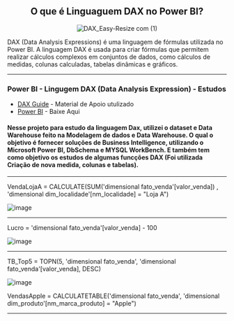 <div align="center">

## O que é Linguaguem DAX no Power BI?

![DAX_Easy-Resize com (1)](https://user-images.githubusercontent.com/114547875/236562434-5dc216ff-4679-4b8e-ac32-048547df9139.jpg)

</div>

DAX (Data Analysis Expressions) é uma linguagem de fórmulas utilizada no Power BI. A linguagem DAX é usada para criar fórmulas que permitem realizar cálculos complexos em conjuntos de dados, como cálculos de medidas, colunas calculadas, tabelas dinâmicas e gráficos.

----------------------------------------------------------------------------------------------------------------------------------------------------------------------

### Power BI - Lingugem DAX (Data Analysis Expression) - Estudos

* [DAX Guide](https://dax.guide/) - Material de Apoio utulizado 
* [Power BI](https://powerbi.microsoft.com/pt-br/) - Baixe Aqui 


#### Nesse projeto para estudo da linguagem Dax, utilizei o dataset e Data Warehouse feito na Modelagem de dados e Data Warehouse. O qual o objetivo é fornecer soluções de Business Intelligence, utilizando o Microsoft Power BI, DbSchema e MYSQL WorkBench. E também tem como objetivo os estudos de algumas funcções DAX (Foi utilizada Criação de nova medida, colunas e tabelas).
-------------------------------------------------------------------------------------------------------------------------------------------------------------------------

VendaLojaA = CALCULATE(SUM('dimensional fato_venda'[valor_venda]) , 'dimensional dim_localidade'[nm_localidade] = "Loja A")

![image](https://user-images.githubusercontent.com/114547875/203333847-5b7cb90b-61bc-47b6-9c11-ee3fb8946e12.png)

-------------------------------------------------------------------------------------------------------------------------------------------------------------------------

Lucro = 'dimensional fato_venda'[valor_venda] - 100 

![image](https://user-images.githubusercontent.com/114547875/203334481-1e13ed22-917e-474f-be8c-f2885f17ec8e.png)

-------------------------------------------------------------------------------------------------------------------------------------------------------------------------

TB_Top5 = TOPN(5, 'dimensional fato_venda', 'dimensional fato_venda'[valor_venda], DESC)

![image](https://user-images.githubusercontent.com/114547875/203334908-c5b2ba84-f80a-420f-901a-c38e23a4b4d0.png)

VendasApple = CALCULATETABLE('dimensional fato_venda', 'dimensional dim_produto'[nm_marca_produto] = "Apple")


----------------------------------------------------------------------------------------------------------------------------------------------------------------------








